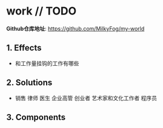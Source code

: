 # work // TODO

**Github仓库地址**: <https://github.com/MilkyFog/my-world>

## 1. **Effects**

- 和工作量挂钩的工作有哪些

## 2. **Solutions**

- 销售 律师 医生 企业高管 创业者 艺术家和文化工作者 程序员

## 3. **Components**
